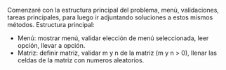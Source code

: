 Comenzaré con la estructura principal del problema, menú, validaciones, tareas principales, para luego ir adjuntando soluciones a estos mismos métodos.
Estructura principal:
  -  Menú: mostrar menú, validar elección de menú seleccionada, leer opción, llevar a opción. 
  -  Matriz: definir matriz, validar m y n de la matriz (m y n > 0), llenar las celdas de la matriz con numeros aleatorios. 
